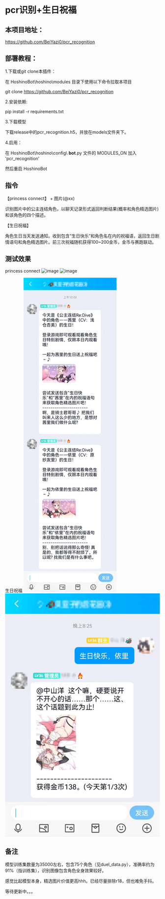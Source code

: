 # pcr识别+生日祝福


## 本项目地址：

https://github.com/BeiYazi0/pcr_recognition

## 部署教程：

1.下载或git clone本插件：

在 HoshinoBot\hoshino\modules 目录下使用以下命令拉取本项目

git clone https://github.com/BeiYazi0/pcr_recognition

2.安装依赖:

pip install -r requirements.txt

3.下载模型

下载release中的pcr_recognition.h5，并放在models文件夹下。

4.启用：

在 HoshinoBot\hoshino\config\ **bot**.py 文件的 MODULES_ON 加入 'pcr_recognition'

然后重启 HoshinoBot

## 指令

【princess connect】 + 图片(@xx)

识别图片中的公主连结角色，以聊天记录形式返回判断结果(概率和角色精选图片)和该角色的四个描述。

【生日祝福】 

角色生日当天发送通知。收到包含“生日快乐”和角色名在内的祝福语，返回生日剧情语句和角色精选图片。前三次祝福随机获得100~200金币，金币与赛跑联动。

## 测试效果
princess connect
![image](https://github.com/BeiYazi0/pcr_recognition/blob/main/test/pcr_reco1.jpg)
![image](https://github.com/BeiYazi0/pcr_recognition/blob/main/test/pcr_reco2.jpg)

生日祝福
![image](https://github.com/BeiYazi0/pcr_recognition/blob/main/test/birth_note.jpg)
![image](https://github.com/BeiYazi0/pcr_recognition/blob/main/test/birth_celebrate.jpg)

## 备注

模型训练集数量为35000左右，包含75个角色（见duel_data.py），准确率约为91%（指训练集），识别图像包含角色全身效果较好。

感觉比起模型本身，精选图片价值更高hhh。已经尽量排除r18，但也难免手抖。

等待更新中。。。

